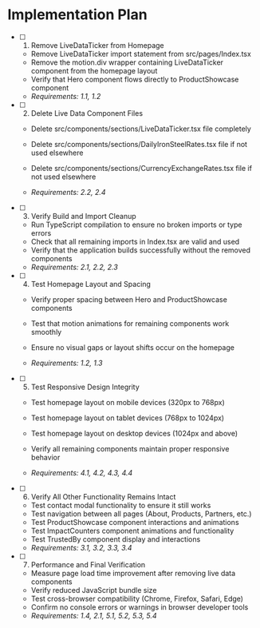 # Implementation Plan

- [ ] 1. Remove LiveDataTicker from Homepage




  - Remove LiveDataTicker import statement from src/pages/Index.tsx
  - Remove the motion.div wrapper containing LiveDataTicker component from the homepage layout
  - Verify that Hero component flows directly to ProductShowcase component
  - _Requirements: 1.1, 1.2_




- [ ] 2. Delete Live Data Component Files
  - Delete src/components/sections/LiveDataTicker.tsx file completely
  - Delete src/components/sections/DailyIronSteelRates.tsx file if not used elsewhere



  - Delete src/components/sections/CurrencyExchangeRates.tsx file if not used elsewhere
  - _Requirements: 2.2, 2.4_

- [ ] 3. Verify Build and Import Cleanup



  - Run TypeScript compilation to ensure no broken imports or type errors
  - Check that all remaining imports in Index.tsx are valid and used
  - Verify that the application builds successfully without the removed components
  - _Requirements: 2.1, 2.2, 2.3_




- [ ] 4. Test Homepage Layout and Spacing
  - Verify proper spacing between Hero and ProductShowcase components
  - Test that motion animations for remaining components work smoothly
  - Ensure no visual gaps or layout shifts occur on the homepage



  - _Requirements: 1.2, 1.3_

- [ ] 5. Test Responsive Design Integrity
  - Test homepage layout on mobile devices (320px to 768px)
  - Test homepage layout on tablet devices (768px to 1024px)
  - Test homepage layout on desktop devices (1024px and above)



  - Verify all remaining components maintain proper responsive behavior
  - _Requirements: 4.1, 4.2, 4.3, 4.4_

- [ ] 6. Verify All Other Functionality Remains Intact
  - Test contact modal functionality to ensure it still works
  - Test navigation between all pages (About, Products, Partners, etc.)
  - Test ProductShowcase component interactions and animations
  - Test ImpactCounters component animations and functionality
  - Test TrustedBy component display and interactions
  - _Requirements: 3.1, 3.2, 3.3, 3.4_

- [ ] 7. Performance and Final Verification
  - Measure page load time improvement after removing live data components
  - Verify reduced JavaScript bundle size
  - Test cross-browser compatibility (Chrome, Firefox, Safari, Edge)
  - Confirm no console errors or warnings in browser developer tools
  - _Requirements: 1.4, 2.1, 5.1, 5.2, 5.3, 5.4_